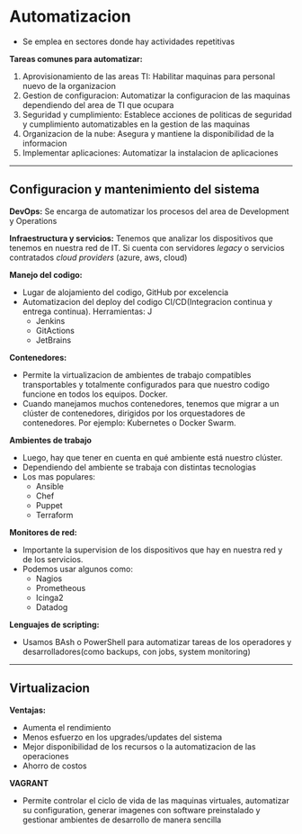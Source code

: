 # Automatizacion

- Se emplea en sectores donde hay actividades repetitivas

**Tareas comunes para automatizar:**
1. Aprovisionamiento de las areas TI: Habilitar maquinas para personal nuevo de la organizacion
2. Gestion de configuracion: Automatizar la configuracion de las maquinas dependiendo del area de TI que ocupara
3. Seguridad y cumplimiento: Establece acciones de politicas de seguridad y cumplimiento automatizables en la gestion de las maquinas
4. Organizacion de la nube: Asegura y mantiene la disponibilidad de la informacion
5. Implementar aplicaciones: Automatizar la instalacion de aplicaciones

---
## Configuracion y mantenimiento del sistema

**DevOps:** Se encarga de automatizar los procesos del area de Development y Operations

**Infraestructura y servicios:** Tenemos que analizar los dispositivos que tenemos en nuestra red de IT. Si cuenta con servidores *legacy* o servicios contratados *cloud providers* (azure, aws, cloud)

**Manejo del codigo:** 
- Lugar de alojamiento del codigo, GitHub por excelencia
- Automatizacion del deploy del codigo CI/CD(Integracion continua y entrega continua). Herramientas: J
	- Jenkins
	- GitActions
	- JetBrains

**Contenedores:** 
- Permite la virtualizacion de ambientes de trabajo compatibles transportables y totalmente configurados para que nuestro codigo funcione en todos los equipos. Docker.
- Cuando manejamos muchos contenedores, tenemos que migrar a un clúster de contenedores, dirigidos por los orquestadores de contenedores. Por ejemplo: Kubernetes o Docker Swarm.

**Ambientes de trabajo**
- Luego, hay que tener en cuenta en qué ambiente está nuestro clúster.
- Dependiendo del ambiente se trabaja con distintas tecnologias
- Los mas populares:
	- Ansible
	- Chef
	- Puppet
	- Terraform

**Monitores de red:**
- Importante la supervision de los dispositivos que hay en nuestra red y de los servicios. 
- Podemos usar algunos como:
	- Nagios
	- Prometheous
	- Icinga2
	- Datadog

**Lenguajes de scripting:**
- Usamos BAsh o PowerShell para automatizar tareas de los operadores y desarrolladores(como backups, con jobs, system monitoring)


---

## Virtualizacion

**Ventajas:**
- Aumenta el rendimiento
- Menos esfuerzo en los upgrades/updates del sistema
- Mejor disponibilidad de los recursos  o la automatizacion de las operaciones
- Ahorro de costos


**VAGRANT**
- Permite controlar el ciclo de vida de las maquinas virtuales, automatizar su configuration, generar imagenes con software preinstalado y gestionar ambientes de desarrollo de manera sencilla